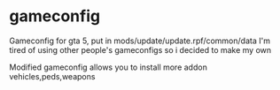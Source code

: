 # gameconfig
Gameconfig for gta 5, put in mods/update/update.rpf/common/data
I'm tired of using other people's gameconfigs so i decided to make my own

Modified gameconfig allows you to install more addon vehicles,peds,weapons

